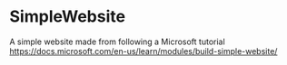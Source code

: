 # SimpleWebsite
A simple website made from following a Microsoft tutorial 
https://docs.microsoft.com/en-us/learn/modules/build-simple-website/
